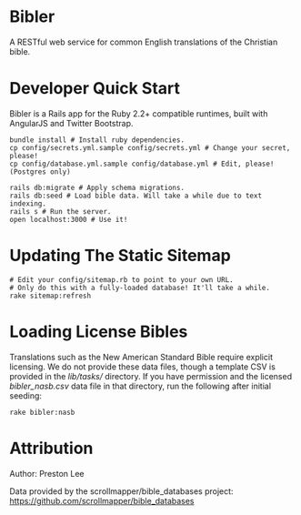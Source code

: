 # Bibler

A RESTful web service for common English translations of the Christian bible.

# Developer Quick Start

Bibler is a Rails app for the Ruby 2.2+ compatible runtimes, built with AngularJS and Twitter Bootstrap.

	bundle install # Install ruby dependencies.
	cp config/secrets.yml.sample config/secrets.yml # Change your secret, please!
	cp config/database.yml.sample config/database.yml # Edit, please! (Postgres only)
	
    rails db:migrate # Apply schema migrations.
    rails db:seed # Load bible data. Will take a while due to text indexing.
    rails s # Run the server.
    open localhost:3000 # Use it!

# Updating The Static Sitemap

	# Edit your config/sitemap.rb to point to your own URL.
    # Only do this with a fully-loaded database! It'll take a while.
	rake sitemap:refresh 

# Loading License Bibles

Translations such as the New American Standard Bible require explicit licensing. We do not provide these data files, though a template CSV is provided in the *lib/tasks/* directory. If you have permission and the licensed *bibler_nasb.csv* data file in that directory, run the following after initial seeding:

	rake bibler:nasb

# Attribution

Author: Preston Lee

Data provided by the scrollmapper/bible\_databases project: https://github.com/scrollmapper/bible_databases